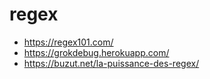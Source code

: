 # regex


* https://regex101.com/
* https://grokdebug.herokuapp.com/
* https://buzut.net/la-puissance-des-regex/
